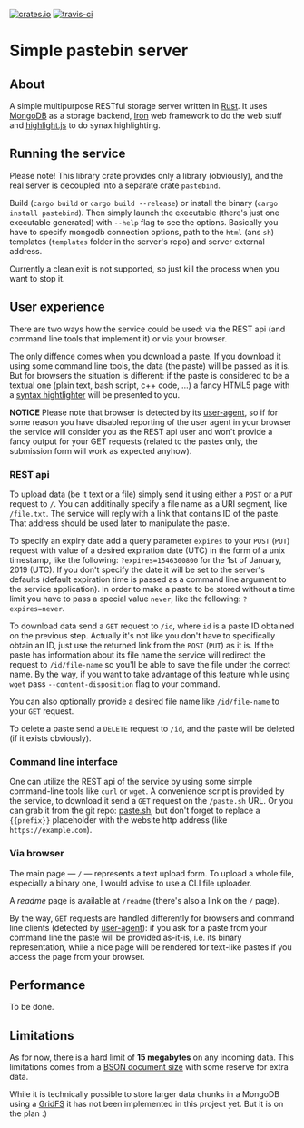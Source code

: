 [![crates.io](https://img.shields.io/crates/v/pastebind.svg)](https://crates.io/crates/pastebind)
[![travis-ci](https://travis-ci.org/mexus/pastebin.svg?branch=master)](https://travis-ci.org/mexus/pastebin)

# Simple pastebin server

## About

A simple multipurpose RESTful storage server written in
[Rust](https://www.rust-lang.org/). It uses [MongoDB](https://www.mongodb.com/)
as a storage backend, [Iron](https://github.com/iron/iron) web framework to do
the web stuff and [highlight.js](https://highlightjs.org/) to do synax
highlighting.

## Running the service

Please note! This library crate provides only a library (obviously), and the
real server is decoupled into a separate crate `pastebind`.

Build (`cargo build` or `cargo build --release`) or install the binary (`cargo
install pastebind`). Then simply launch the executable (there's just one
executable generated) with `--help` flag to see the options. Basically you have
to specify mongodb connection options, path to the `html` (ans `sh`) templates
(`templates` folder in the server's repo) and server external address.

Currently a clean exit is not supported, so just kill the process when you want
to stop it.

## User experience

There are two ways how the service could be used: via the REST api (and command
line tools that implement it) or via your browser.

The only diffence comes when you download a paste. If you download it using some
command line tools, the data (the paste) will be passed as it is. But for
browsers the situation is different: if the paste is considered to be a textual
one (plain text, bash script, c++ code, …) a fancy HTML5 page with a [syntax
hightlighter](https://highlightjs.org/) will be presented to you.

**NOTICE** Please note that browser is detected by its
[user-agent](https://en.wikipedia.org/wiki/User_agent#Use_in_HTTP), so if for
some reason you have disabled reporting of the user agent in your browser the
service will consider you as the REST api user and won't provide a fancy output
for your GET requests (related to the pastes only, the submission form will work
as expected anyhow).

### REST api

To upload data (be it text or a file) simply send it using either a `POST` or a
`PUT` request to `/`. You can additinally specify a file name as a URI segment,
like `/file.txt`. The service will reply with a link that contains ID of the
paste. That address should be used later to manipulate the paste.

To specify an expiry date add a query parameter `expires` to your `POST`
(`PUT`) request with value of a desired expiration date (UTC) in the form of a
unix timestamp, like the following: `?expires=1546300800` for the 1st of
January, 2019 (UTC). If you don't specify the date it will be set to the
server's defaults (default expiration time is passed as a command line argument
to the service application). In order to make a paste to be stored without a
time limit you have to pass a special value `never`, like the following:
`?expires=never`.

To download data send a `GET` request to `/id`, where `id` is a paste ID
obtained on the previous step. Actually it's not like you don't have to
specifically obtain an ID, just use the returned link from the `POST` (`PUT`)
as it is. If the paste has information about its file name the service will
redirect the request to `/id/file-name` so you'll be able to save the file
under the correct name. By the way, if you want to take advantage of this
feature while using `wget` pass `--content-disposition` flag to your command.

You can also optionally provide a desired file name like `/id/file-name` to
your `GET` request.

To delete a paste send a `DELETE` request to `/id`, and the paste will be
deleted (if it exists obviously).

### Command line interface

One can utilize the REST api of the service by using some simple command-line
tools like `curl` or `wget`. A convenience script is provided by the service,
to download it send a `GET` request on the `/paste.sh` URL. Or you can grab it
from the git repo: [paste.sh](templates/paste.sh.tera), but don't forget to
replace a `{{prefix}}` placeholder with the website http address (like
`https://example.com`).

### Via browser

The main page — `/` — represents a text upload form. To upload a whole file,
especially a binary one, I would advise to use a CLI file uploader.

A *readme* page is available at `/readme` (there's also a link on the `/` page).

By the way, `GET` requests are handled differently for browsers and command
line clients (detected by
[user-agent](https://en.wikipedia.org/wiki/User_agent)): if you ask for a paste
from your command line the paste will be provided as-it-is, i.e. its binary
representation, while a nice page will be rendered for text-like pastes if you
access the page from your browser.

## Performance

To be done.

## Limitations

As for now, there is a hard limit of **15 megabytes** on any incoming data. This
limitations comes from a [BSON document
size](https://docs.mongodb.com/manual/reference/limits/) with some reserve for
extra data.

While it is technically possible to store larger data chunks in a MongoDB using
a [GridFS](https://docs.mongodb.com/manual/core/gridfs/) it has not been
implemented in this project yet. But it is on the plan :)
